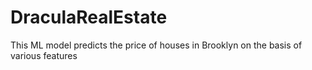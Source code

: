 # DraculaRealEstate
This ML model predicts the price of houses in Brooklyn on the basis of various features
